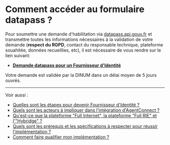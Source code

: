 # Comment accéder au formulaire datapass ?

Pour soumettre une demande d'habilitation via [datapass.api.gouv.fr](https://datapass.api.gouv.fr/) et transmettre toutes les informations nécessaires à la validation de votre demande (**respect du RGPD**, contact du responsable technique, plateforme souahitée, données recueillies, etc), il est nécessaire de vous rendre sur le lien suivant: 

- **[Demande datapass pour un Fournisseur d'Identité](https://datapass.api.gouv.fr/agent-connect-fi)**

Votre demande est validée par la DINUM dans un délai moyen de 5 jours ouvrés.

---

Voir aussi : 
- [Quelles sont les étapes pour devenir Fournisseur d'Identité ?](doc_fi/pilotage_fca/pilotage_fca_etapes_fi.md)
- [Quels sont les acteurs à impliquer dans l'intégration d'AgentConnect ?](doc_fi/pilotage_fca/pilotage_fca_demarches_acteurs_fi.md)
- [Qu'est-ce que la plateforme "Full Internet", la plateforme "Full RIE" et l'"Hybridge" ?](doc_fi/pilotage_fca/plateformes_fi.md)
- [Quels sont les prérequis et les spécifications à respecter pour réussir  l'implémentation ?](doc_fi/implementation_fca_fi/spec_recette_fca_fi.md)
- [Comment faire qualifier mon implémentation ?](doc_fi/implementation_fca_fi/recette_fi.md)
